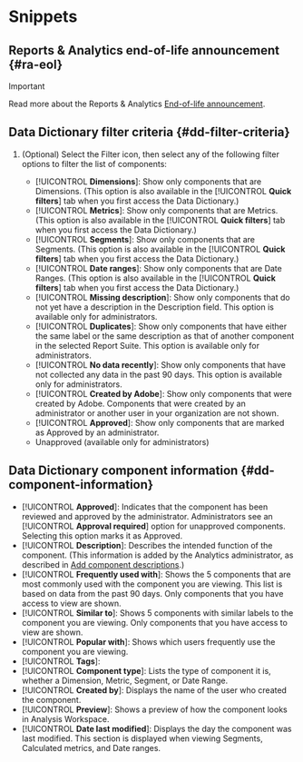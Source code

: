 # Snippets

## Reports & Analytics end-of-life announcement {#ra-eol}

>[!IMPORTANT]
>
>Read more about the Reports & Analytics [End-of-life announcement](https://express.adobe.com/page/6WnF8JK6IRDhf/).

## Data Dictionary filter criteria {#dd-filter-criteria}

1. (Optional) Select the Filter icon, then select any of the following filter options to filter the list of components:

      * [!UICONTROL **Dimensions**]: Show only components that are Dimensions. (This option is also available in the [!UICONTROL **Quick filters**] tab when you first access the Data Dictionary.)
      * [!UICONTROL **Metrics**]: Show only components that are Metrics. (This option is also available in the [!UICONTROL **Quick filters**] tab when you first access the Data Dictionary.)
      * [!UICONTROL **Segments**]: Show only components that are Segments. (This option is also available in the [!UICONTROL **Quick filters**] tab when you first access the Data Dictionary.) <!--this is Filters in CJA-->
      * [!UICONTROL **Date ranges**]: Show only components that are Date Ranges. (This option is also available in the [!UICONTROL **Quick filters**] tab when you first access the Data Dictionary.)
      * [!UICONTROL **Missing description**]: Show only components that do not yet have a description in the Description field. This option is available only for administrators.
      * [!UICONTROL **Duplicates**]: Show only components that have either the same label or the same description as that of another component in the selected Report Suite. This option is available only for administrators.
      * [!UICONTROL **No data recently**]: Show only components that have not collected any data in the past 90 days. This option is available only for administrators. 
      * [!UICONTROL **Created by Adobe**]: Show only components that were created by Adobe. Components that were created by an administrator or another user in your organization are not shown.   
      * [!UICONTROL **Approved**]: Show only components that are marked as Approved by an administrator.
      * Unapproved (available only for administrators) <!--this is in the requirements doc, but I don't see this in the UI--> 

## Data Dictionary component information {#dd-component-information}

* [!UICONTROL **Approved**]: Indicates that the component has been reviewed and approved by the administrator. Administrators see an [!UICONTROL **Approval required**] option for unapproved components. Selecting this option marks it as Approved.
* [!UICONTROL **Description**]: Describes the intended function of the component. (This information is added by the Analytics administrator, as described in [Add component descriptions](/help/analyze/analysis-workspace/components/add-component-descriptions.md).)
* [!UICONTROL **Frequently used with**]: Shows the 5 components that are most commonly used with the component you are viewing. This list is based on data from the past 90 days. Only components that you have access to view are shown. 
* [!UICONTROL **Similar to**]: Shows 5 components with similar labels to the component you are viewing. Only components that you have access to view are shown.
* [!UICONTROL **Popular with**]: Shows which users frequently use the component you are viewing.
* [!UICONTROL **Tags**]: 
* [!UICONTROL **Component type**]: Lists the type of component it is, whether a Dimension, Metric, Segment, or Date Range. 
* [!UICONTROL **Created by**]: Displays the name of the user who created the component.
* [!UICONTROL **Preview**]: Shows a preview of how the component looks in Analysis Workspace.
* [!UICONTROL **Date last modified**]: Displays the day the component was last modified. This section is displayed when viewing Segments, Calculated metrics, and Date ranges. <!--for CJA, it is displayed for all components--> 

